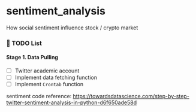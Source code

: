 # sentiment_analysis
How social sentiment influence stock / crypto market

### 📄 TODO List

#### Stage 1. Data Pulling

- [ ] Twitter academic account 
- [ ] Implement data fetching function
- [ ] Implement `Crontab` function

sentiment code reference: https://towardsdatascience.com/step-by-step-twitter-sentiment-analysis-in-python-d6f650ade58d
